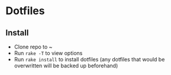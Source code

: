 Dotfiles
========

Install
-------

- Clone repo to ~
- Run `rake -T` to view options
- Run `rake install` to install dotfiles (any dotfiles that would be overwritten
  will be backed up beforehand)
